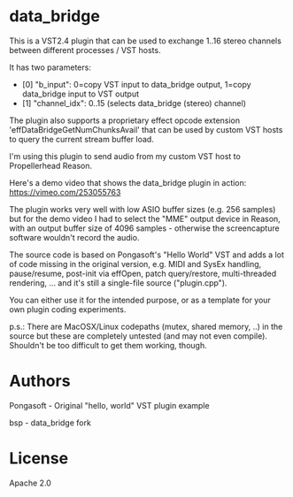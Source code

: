 data_bridge
===========


This is a VST2.4 plugin that can be used to exchange 1..16 stereo channels between different processes / VST hosts.

It has two parameters:
- [0] "b_input": 0=copy VST input to data_bridge output, 1=copy data_bridge input to VST output
- [1] "channel_idx": 0..15 (selects data_bridge (stereo) channel)

The plugin also supports a proprietary effect opcode extension 'effDataBridgeGetNumChunksAvail' that can be used by custom VST hosts to query the current stream buffer load.

I'm using this plugin to send audio from my custom VST host to Propellerhead Reason.

Here's a demo video that shows the data_bridge plugin in action: https://vimeo.com/253055763

The plugin works very well with low ASIO buffer sizes (e.g. 256 samples) but for the demo video I had to select the "MME" output device in Reason, with an output buffer size of 4096 samples - otherwise the screencapture software wouldn't record the audio.

The source code is based on Pongasoft's "Hello World" VST and adds a lot of code missing in the original version, e.g. MIDI and SysEx handling, pause/resume, post-init via effOpen, patch query/restore, multi-threaded rendering, ... and it's still a single-file source ("plugin.cpp").

You can either use it for the intended purpose, or as a template for your own plugin coding experiments.

p.s.: There are MacOSX/Linux codepaths (mutex, shared memory, ..) in the source but these are completely untested (and may not even compile). Shouldn't be too difficult to get them working, though.


# Authors

Pongasoft - Original "hello, world" VST plugin example

bsp - data_bridge fork


# License

Apache 2.0
